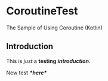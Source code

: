 # CoroutineTest
The Sample of Using Coroutine (Kotlin)

## Introduction ##
This is *just* a **testing** ***introduction***.

New test ***\*here\****
